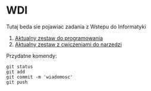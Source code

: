 # WDI
Tutaj beda sie pojawiac zadania z Wstepu do Informatyki

1. [Aktualny zestaw do programowania](https://home.agh.edu.pl/~pawljmlo/didactics/intro/2022/9)
2. [Aktualny zestaw z cwiczeniami do narzedzi](https://home.agh.edu.pl/~pawljmlo/didactics/intro/2022/10)

Przydatne komendy:

```
git status
git add
git commit -m 'wiadomosc'
git push
```
